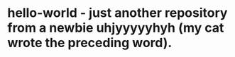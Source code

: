 # hello-world - just another repository from a newbie uhjyyyyyhyh (my cat wrote the preceding word).
